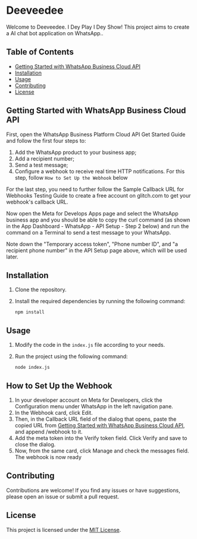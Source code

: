 # Deeveedee

Welcome to Deeveedee. I Dey Play I Dey Show! This project aims to create a AI chat bot application on WhatsApp..

## Table of Contents

- [Getting Started with WhatsApp Business Cloud API](#getting-started-with-whatsapp-business-cloud-api)
- [Installation](#installation)
- [Usage](#usage)
- [Contributing](#contributing)
- [License](#license)

## Getting Started with WhatsApp Business Cloud API
First, open the WhatsApp Business Platform Cloud API Get Started Guide and follow the first four steps to:

1.  Add the WhatsApp product to your business app;
2.  Add a recipient number;
3.  Send a test message;
4.  Configure a webhook to receive real time HTTP notifications. For this step, follow `How to Set Up the Webhook` below

For the last step, you need to further follow the Sample Callback URL for Webhooks Testing Guide to create a free account on glitch.com to get your webhook's callback URL.

Now open the Meta for Develops Apps page and select the WhatsApp business app and you should be able to copy the curl command (as shown in the App Dashboard - WhatsApp - API Setup - Step 2 below) and run the command on a Terminal to send a test message to your WhatsApp.

Note down the "Temporary access token", "Phone number ID", and "a recipient phone number" in the API Setup page above, which will be used later.

## Installation

1. Clone the repository.
2. Install the required dependencies by running the following command:

    ```shell
    npm install
    ```

## Usage

1. Modify the code in the `index.js` file according to your needs.
2. Run the project using the following command:

    ```shell
    node index.js
    ```
## How to Set Up the Webhook

1.  In your developer account on Meta for Developers, click the Configuration menu under WhatsApp in the left navigation pane.
2.  In the Webhook card, click Edit.
3.  Then, in the Callback URL field of the dialog that opens, paste the copied URL from [Getting Started with WhatsApp Business Cloud API](#getting-started-with-whatsapp-business-cloud-api), and append /webhook to it.
4.  Add the meta token into the Verify token field. Click Verify and save to close the dialog.
5.  Now, from the same card, click Manage and check the messages field. The webhook is now ready

## Contributing

Contributions are welcome! If you find any issues or have suggestions, please open an issue or submit a pull request.

## License

This project is licensed under the [MIT License](LICENSE).